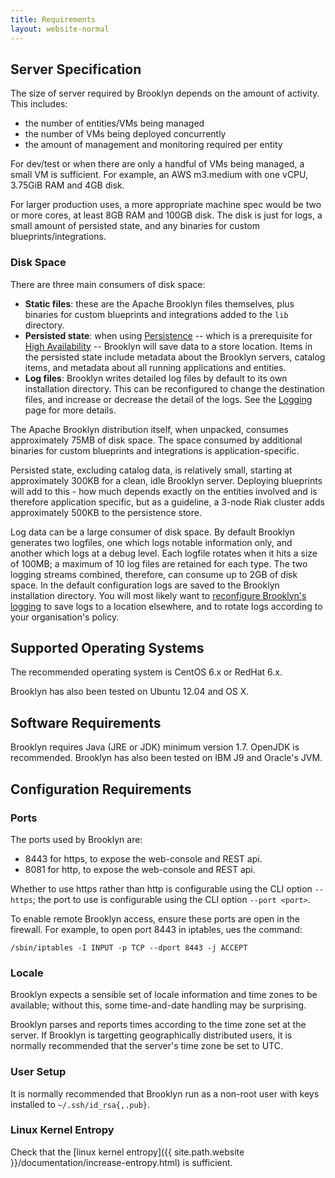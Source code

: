 ```yaml
---
title: Requirements
layout: website-normal
---
```


## Server Specification

The size of server required by Brooklyn depends on the amount of activity. This includes:

* the number of entities/VMs being managed
* the number of VMs being deployed concurrently
* the amount of management and monitoring required per entity

For dev/test or when there are only a handful of VMs being managed, a small VM is sufficient.
For example, an AWS m3.medium with one vCPU, 3.75GiB RAM and 4GB disk.

For larger production uses, a more appropriate machine spec would be two or more cores,
at least 8GB RAM and 100GB disk. The disk is just for logs, a small amount of persisted state, and
any binaries for custom blueprints/integrations.


### Disk Space

There are three main consumers of disk space:

* **Static files**: these are the Apache Brooklyn files themselves, plus
  binaries for custom blueprints and integrations added to the `lib` directory.
* **Persisted state**: when using [Persistence](persistence/index.html) -- which
  is a prerequisite for [High Availability](high-availability.html) -- Brooklyn
  will save data to a store location. Items in the persisted state include
  metadata about the Brooklyn servers, catalog items, and metadata about all
  running applications and entities.
* **Log files**: Brooklyn writes detailed log files by default to its own
  installation directory. This can be reconfigured to change the destination
  files, and increase or decrease the detail of the logs. See the
  [Logging](logging.html) page for more details.


The Apache Brooklyn distribution itself, when unpacked, consumes approximately
75MB of disk space. The space consumed by additional binaries for custom
blueprints and integrations is application-specific.

Persisted state, excluding catalog data, is relatively small, starting at
approximately 300KB for a clean, idle Brooklyn server. Deploying blueprints will
add to this - how much depends exactly on the entities involved and is therefore
application specific, but as a guideline, a 3-node Riak cluster adds
approximately 500KB to the persistence store.

Log data can be a large consumer of disk space. By default Brooklyn generates
two logfiles, one which logs notable information only, and another which logs at
a debug level. Each logfile rotates when it hits a size of 100MB; a maximum of
10 log files are retained for each type. The two logging streams combined,
therefore, can consume up to 2GB of disk space. In the default configuration
logs are saved to the Brooklyn installation directory. You will most likely want
to [reconfigure Brooklyn's logging](logging.html) to save logs to a location
elsewhere, and to rotate logs according to your organisation's policy.


## Supported Operating Systems

The recommended operating system is CentOS 6.x or RedHat 6.x.

Brooklyn has also been tested on Ubuntu 12.04 and OS X.


## Software Requirements

Brooklyn requires Java (JRE or JDK) minimum version 1.7. 
OpenJDK is recommended. Brooklyn has also been tested on IBM J9 and Oracle's JVM.


## Configuration Requirements

### Ports

The ports used by Brooklyn are:

* 8443 for https, to expose the web-console and REST api.
* 8081 for http, to expose the web-console and REST api.

Whether to use https rather than http is configurable using the CLI option `--https`; 
the port to use is configurable using the CLI option `--port <port>`.

To enable remote Brooklyn access, ensure these ports are open in the firewall.
For example, to open port 8443 in iptables, ues the command:

    /sbin/iptables -I INPUT -p TCP --dport 8443 -j ACCEPT


### Locale

Brooklyn expects a sensible set of locale information and time zones to be available;
without this, some time-and-date handling may be surprising.

Brooklyn parses and reports times according to the time zone set at the server.
If Brooklyn is targetting geographically distributed users, 
it is normally recommended that the server's time zone be set to UTC.


### User Setup

It is normally recommended that Brooklyn run as a non-root user with keys installed to `~/.ssh/id_rsa{,.pub}`. 


### Linux Kernel Entropy

Check that the [linux kernel entropy]({{ site.path.website }}/documentation/increase-entropy.html) is sufficient.
